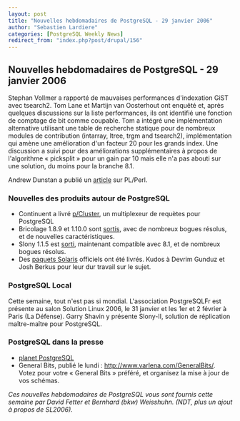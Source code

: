```yaml
---
layout: post
title: "Nouvelles hebdomadaires de PostgreSQL - 29 janvier 2006"
author: "Sebastien Lardiere"
categories: [PostgreSQL Weekly News]
redirect_from: "index.php?post/drupal/156"
---
```



<h2>Nouvelles hebdomadaires de PostgreSQL - 29 janvier 2006</h2>

<p>Stephan Vollmer a rapporté de mauvaises performances d'indexation GiST avec tsearch2. Tom Lane et Martijn van Oosterhout ont enquêté et, après quelques discussions sur la liste performances, ils ont identifié une fonction de comptage de bit comme coupable. Tom a intégré une implémentation alternative utilisant une table de recherche statique pour de nombreux modules de contribution (intarray, ltree, trgm and tsearch2), implémentation qui amène une amélioration d'un facteur 20 pour les grands index. Une discussion a suivi pour des améliorations supplémentaires à propos de l'algorithme « picksplit » pour un gain par 10 mais elle n'a pas abouti sur une solution, du moins pour la branche 8.1.

</p>

<p>Andrew Dunstan a publié un <a href="http://www.onlamp.com/pub/a/databases/2006/01/19/more-perl-in-postgresql.html">article</a> sur PL/Perl.</p>

<!--more-->


<h3>Nouvelles des produits autour de PostgreSQL</h3>

<ul><li>Continuent a livré <a href="http://continuent.com/index.php?option=com_content&amp;task=view&amp;id=212&amp;Itemid=169">p/Cluster</a>, un multiplexeur de requètes pour PostgreSQL</li>

<li>Bricolage 1.8.9 et 1.10.0 sont <a href="http://www.bricolage.cc/">sortis</a>, avec de nombreux bogues résolus, et de nouvelles caractéristiques.</li>

<li>Slony 1.1.5 est <a href="http://gborg.postgresql.org/project/slony1/news/newsfull.php?news_id=260">sorti</a>, maintenant compatible avec 8.1, et de nombreux bogues résolus.</li>

<li>Des <a href="http://pgfoundry.org/projects/solarispackages/">paquets Solaris</a> officiels ont été livrés. Kudos à Devrim Gunduz et Josh Berkus pour leur dur travail sur le sujet.</li>

</ul>

<h3>PostgreSQL Local</h3>

<p>Cette semaine, tout n'est pas si mondial. L'association PostgreSQLFr est présente au salon Solution Linux 2006, le 31 janvier et les 1er et 2 février à Paris (La Défense). Garry Shavin y présente Slony-II, solution de réplication maître-maître pour PostgreSQL.</p>

<h3>PostgreSQL dans la presse</h3>

<ul><li><a href="http://www.planetpostgresql.org/">planet PostgreSQL</a></li>

<li>General Bits, publié le lundi : <a href="http://www.varlena.com/GeneralBits/">http://www.varlena.com/GeneralBits/</a>. Votez pour votre  « General Bits » préféré, et organisez la mise à jour de vos schémas.</li>

</ul>

<p><em>Ces nouvelles hebdomadaires de PostgreSQL vous sont fournis  cette semaine par David Fetter et Bernhard (bkw) Weisshuhn. (NDT, plus un ajout à propos de SL2006).</em></p>
